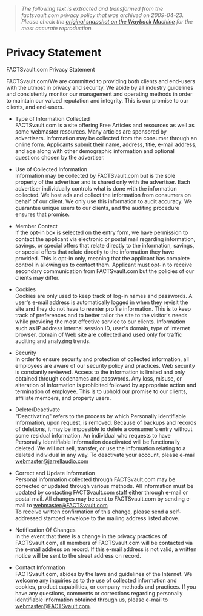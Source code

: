 > *The following text is extracted and transformed from the factsvault.com privacy policy that was archived on 2009-04-23. Please check the [original snapshot on the Wayback Machine](https://web.archive.org/web/20090423131219id_/http%3A//www.factsvault.com/privacy.htm) for the most accurate reproduction.*

# Privacy Statement

FACTSvault.com Privacy Statement 

FACTSvault.com/We are committed to providing both clients and end-users with the utmost in privacy and security. We abide by all industry guidelines and consistently monitor our management and operating methods in order to maintain our valued reputation and integrity. This is our promise to our clients, and end-users. 

  * Type of Information Collected  
FACTSvault.com is a site offering Free Articles and resources as well as some webmaster resources. Many articles are sponsored by advertisers. Information may be collected from the consumer through an online form. Applicants submit their name, address, title, e-mail address, and age along with other demographic information and optional questions chosen by the advertiser.   

  * Use of Collected Information  
Information may be collected by FACTSvault.com but is the sole property of the advertiser and is shared only with the advertiser. Each advertiser individually controls what is done with the information collected. We host ads and collect the information from consumers on behalf of our client. We only use this information to audit accuracy. We guarantee unique users to our clients, and the auditing procedure ensures that promise.   

  * Member Contact  
If the opt-in box is selected on the entry form, we have permission to contact the applicant via electronic or postal mail regarding information, savings, or special offers that relate directly to the information, savings, or special offers that relate directly to the information they have provided. This is opt-in only, meaning that the applicant has complete control in allowing us to contact them. Applicant must opt-in to receive secondary communication from FACTSvault.com but the policies of our clients may differ.   

  * Cookies  
Cookies are only used to keep track of log-in names and passwords. A user's e-mail address is automatically logged in when they revisit the site and they do not have to reenter profile information. This is to keep track of preferences and to better tailor the site to the visitor's needs while providing the most effective service to our clients. Information such as IP address internal session ID, user's domain, type of Internet browser, domain of Web site are collected and used only for traffic auditing and analyzing trends.   

  * Security  
In order to ensure security and protection of collected information, all employees are aware of our security policy and practices. Web security is constantly reviewed. Access to the information is limited and only obtained through codenames and passwords. Any loss, misuse, or alteration of information is prohibited followed by appropriate action and termination of employee. This is to uphold our promise to our clients, affiliate members, and property users.   

  * Delete/Deactivate  
"Deactivating" refers to the process by which Personally Identifiable Information, upon request, is removed. Because of backups and records of deletions, it may be impossible to delete a consumer's entry without some residual information. An individual who requests to have Personally Identifiable Information deactivated will be functionally deleted. We will not sell, transfer, or use the information relating to a deleted individual in any way. To deactivate your account, please e-mail webmaster@jarrellaudio.com   

  * Correct and Update Information  
Personal information collected through FACTSvault.com may be corrected or updated through various methods. All information must be updated by contacting FACTSvault.com staff either through e-mail or postal mail. All changes may be sent to FACTSvault.com by sending e-mail to webmaster@FACTSvault.com   
To receive written confirmation of this change, please send a self-addressed stamped envelope to the mailing address listed above.   

  * Notification Of Changes  
In the event that there is a change in the privacy practices of FACTSvault.com, all members of FACTSvault.com will be contacted via the e-mail address on record. If this e-mail address is not valid, a written notice will be sent to the street address on record.   

  * Contact Information  
FACTSvault.com, abides by the laws and guidelines of the Internet. We welcome any inquiries as to the use of collected information and cookies, product capabilities, or company methods and practices. If you have any questions, comments or corrections regarding personally identifiable information obtained through us, please e-mail to webmaster@FACTSvault.com. 


